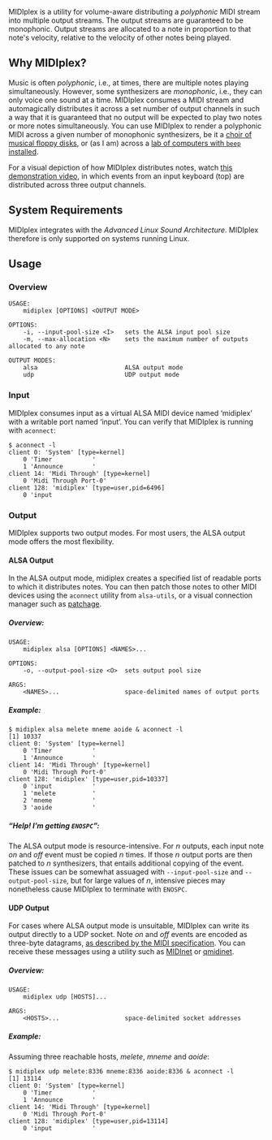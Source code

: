 MIDIplex is a utility for volume-aware distributing a _polyphonic_ MIDI stream into multiple output streams. The output streams are guaranteed to be monophonic. Output streams are allocated to a note in proportion to that note's velocity, relative to the velocity of other notes being played.

## Why MIDIplex?
Music is often _polyphonic_, i.e., at times, there are multiple notes playing simultaneously. However, some synthesizers are _monophonic_, i.e., they can only voice one sound at a time. MIDIplex consumes a MIDI stream and automagically distributes it across a set number of output channels in such a way that it is guaranteed that no output will be expected to play two notes or more notes simultaneously. You can use MIDIplex to render a polyphonic MIDI across a given number of monophonic synthesizers, be it a [choir of musical floppy disks](https://www.youtube.com/watch?v=C3dU5u4xXaY), or (as I am) across a [lab of computers with `beep` installed](https://www.youtube.com/watch?v=ehpZ2GfWKe8).

For a visual depiction of how MIDIplex distributes notes, watch [this demonstration video](https://www.youtube.com/watch?v=leyjsN-FpUo), in which events from an input keyboard (top) are distributed across three output channels.

## System Requirements
MIDIplex integrates with the _Advanced Linux Sound Architecture_. MIDIplex therefore is only supported on systems running Linux.

## Usage
### Overview

```
USAGE:
    midiplex [OPTIONS] <OUTPUT MODE>

OPTIONS:
    -i, --input-pool-size <I>   sets the ALSA input pool size
    -m, --max-allocation <N>    sets the maximum number of outputs allocated to any note

OUTPUT MODES:
    alsa                        ALSA output mode
    udp                         UDP output mode
```

### Input
MIDIplex consumes input as a virtual ALSA MIDI device named ‘midiplex’ with a writable port named ‘input’. You can verify that MIDIplex is running with `aconnect`:
```
$ aconnect -l
client 0: 'System' [type=kernel]
    0 'Timer           '
    1 'Announce        '
client 14: 'Midi Through' [type=kernel]
    0 'Midi Through Port-0'
client 128: 'midiplex' [type=user,pid=6496]
    0 'input 
```

### Output
MIDIplex supports two output modes. For most users, the ALSA output mode offers the most flexibility.

#### ALSA Output
In the ALSA output mode, midiplex creates a specified list of readable ports to which it distributes notes. You can then patch those notes to other MIDI devices using the `aconnect` utility from `alsa-utils`, or a visual connection manager such as [patchage](http://drobilla.net/software/patchage).

##### Overview:
```
USAGE:
    midiplex alsa [OPTIONS] <NAMES>...

OPTIONS:
    -o, --output-pool-size <O>  sets output pool size

ARGS:
    <NAMES>...                  space-delimited names of output ports
```

##### Example:
```
$ midiplex alsa melete mneme aoide & aconnect -l
[1] 10337
client 0: 'System' [type=kernel]
    0 'Timer           '
    1 'Announce        '
client 14: 'Midi Through' [type=kernel]
    0 'Midi Through Port-0'
client 128: 'midiplex' [type=user,pid=10337]
    0 'input           '
    1 'melete          '
    2 'mneme           '
    3 'aoide           '
```

##### “Help! I’m getting `ENOSPC`”:
The ALSA output mode is resource-intensive. For 𝘯 outputs, each input note _on_ and _off_ event must be copied 𝘯 times. If those 𝘯 output ports are then patched to 𝘯 synthesizers, that entails additional copying of the event. These issues can be somewhat assuaged with `--input-pool-size` and `--output-pool-size`, but for large values of 𝘯, intensive pieces may nonetheless cause MIDIplex to terminate with `ENOSPC`.

#### UDP Output
For cases where ALSA output mode is unsuitable, MIDIplex can write its output directly to a UDP socket. Note _on_ and _off_ events are encoded as three-byte datagrams, [as described by the MIDI specification](https://www.midi.org/specifications/item/table-1-summary-of-midi-message). You can receive these messages using a utility such as [MIDInet](https://github.com/jswrenn/midinet) or [qmidinet](https://qmidinet.sourceforge.io/).

##### Overview:
```
USAGE:
    midiplex udp [HOSTS]...

ARGS:
    <HOSTS>...                  space-delimited socket addresses
```

##### Example:
Assuming three reachable hosts, _melete_, _mneme_ and _aoide_:
```
$ midiplex udp melete:8336 mneme:8336 aoide:8336 & aconnect -l
[1] 13114
client 0: 'System' [type=kernel]
    0 'Timer           '
    1 'Announce        '
client 14: 'Midi Through' [type=kernel]
    0 'Midi Through Port-0'
client 128: 'midiplex' [type=user,pid=13114]
    0 'input           '
```
